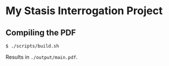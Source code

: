 # My Stasis Interrogation Project

## Compiling the PDF

```shell
$ ./scripts/build.sh
```

Results in `./output/main.pdf`. 

<!-- ## [Pre-built PDF](./release/main.pdf)

A Pre-built PDF is available under [./release/main.pdf](./release/main.pdf) -->

